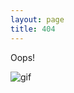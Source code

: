 ```yaml
---
layout: page
title: 404
---
```


Oops!

![gif](https://media.giphy.com/media/V1g3v7IbTkbAI/giphy.gif)
